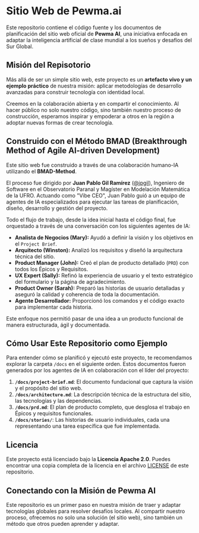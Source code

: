 # Sitio Web de Pewma.ai

Este repositorio contiene el código fuente y los documentos de planificación del sitio web oficial de **Pewma AI**, una iniciativa enfocada en adaptar la inteligencia artificial de clase mundial a los sueños y desafíos del Sur Global.

## Misión del Repisotorio

Más allá de ser un simple sitio web, este proyecto es un **artefacto vivo y un ejemplo práctico** de nuestra misión: aplicar metodologías de desarrollo avanzadas para construir tecnología con identidad local.

Creemos en la colaboración abierta y en compartir el conocimiento. Al hacer público no solo nuestro código, sino también nuestro proceso de construcción, esperamos inspirar y empoderar a otros en la región a adoptar nuevas formas de crear tecnología.

## Construido con el Método BMAD (Breakthrough Method of Agile AI-driven Development)

Este sitio web fue construido a través de una colaboración humano-IA utilizando el **BMAD-Method**.

El proceso fue dirigido por **Juan Pablo Gil Ramírez** ([@jpgil](https://github.com/jpgil)), Ingeniero de Software en el Observatorio Paranal y Magíster en Modelación Matemática de la UFRO. Actuando como "Vibe CEO", Juan Pablo guió a un equipo de agentes de IA especializados para ejecutar las tareas de planificación, diseño, desarrollo y gestión del proyecto.

Todo el flujo de trabajo, desde la idea inicial hasta el código final, fue orquestado a través de una conversación con los siguientes agentes de IA:

* **Analista de Negocios (Mary):** Ayudó a definir la visión y los objetivos en el `Project Brief`.
* **Arquitecto (Winston):** Analizó los requisitos y diseñó la arquitectura técnica del sitio.
* **Product Manager (John):** Creó el plan de producto detallado (`PRD`) con todos los Épicos y Requisitos.
* **UX Expert (Sally):** Refinó la experiencia de usuario y el texto estratégico del formulario y la página de agradecimiento.
* **Product Owner (Sarah):** Preparó las historias de usuario detalladas y aseguró la calidad y coherencia de toda la documentación.
* **Agente Desarrollador:** Proporcionó los comandos y el código exacto para implementar cada historia.

Este enfoque nos permitió pasar de una idea a un producto funcional de manera estructurada, ágil y documentada.

## Cómo Usar Este Repositorio como Ejemplo

Para entender cómo se planificó y ejecutó este proyecto, te recomendamos explorar la carpeta `/docs` en el siguiente orden. Estos documentos fueron generados por los agentes de IA en colaboración con el líder del proyecto:

1.  **`/docs/project-brief.md`**: El documento fundacional que captura la visión y el propósito del sitio web.
2.  **`/docs/architecture.md`**: La descripción técnica de la estructura del sitio, las tecnologías y las dependencias.
3.  **`/docs/prd.md`**: El plan de producto completo, que desglosa el trabajo en Épicos y requisitos funcionales.
4.  **`/docs/stories/`**: Las historias de usuario individuales, cada una representando una tarea específica que fue implementada.

## Licencia

Este proyecto está licenciado bajo la **Licencia Apache 2.0**. Puedes encontrar una copia completa de la licencia en el archivo [LICENSE](LICENSE) de este repositorio.

## Conectando con la Misión de Pewma AI

Este repositorio es un primer paso en nuestra misión de traer y adaptar tecnologías globales para resolver desafíos locales. Al compartir nuestro proceso, ofrecemos no solo una solución (el sitio web), sino también un método que otros pueden aprender y adaptar.